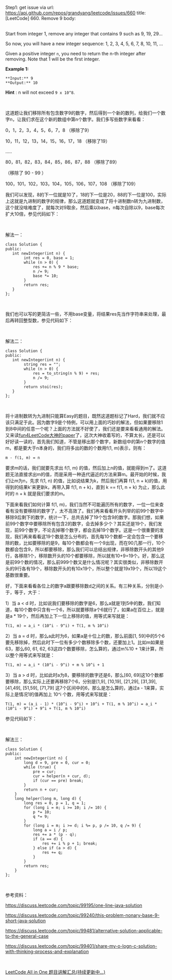 Step1: get issue via url: https://api.github.com/repos/grandyang/leetcode/issues/660 
 title:[LeetCode] 660. Remove 9 
 body:  
  

Start from integer 1, remove any integer that contains 9 such as 9, 19, 29...

So now, you will have a new integer sequence: 1, 2, 3, 4, 5, 6, 7, 8, 10, 11, ...

Given a positive integer `n`, you need to return the n-th integer after removing. Note that 1 will be the first integer.

**Example 1:**  

    
    
    **Input:** 9
    **Output:** 10
    

**Hint** : n will not exceed `9 x 10^8`.

 

这道题让我们移除所有包含数字9的数字，然后得到一个新的数列，给我们一个数字n，让我们求在这个新的数组中第n个数字。我们多写些数字来看看：

0，1，2，3，4，5，6，7，8 （移除了9）

10，11，12，13，14，15，16，17，18 （移除了19）

.....

80，81，82，83，84，85，86，87，88 （移除了89）

（移除了 90 - 99 ）

100，101，102，103，104，105，106，107，108 （移除了109）

我们可以发现，8的下一位就是10了，18的下一位是20，88的下一位是100，实际上这就是九进制的数字的规律，那么这道题就变成了将十进制数n转为九进制数，这个就没啥难度了，就每次对9取余，然后乘以base，n每次自除以9，base每次扩大10倍，参见代码如下：

 

解法一：
    
    
    class Solution {
    public:
       int newInteger(int n) {
            int res = 0, base = 1;
            while (n > 0) {
                res += n % 9 * base;
                n /= 9;
                base *= 10;
            }
            return res;
       }
    };

 

我们也可以写的更简洁一些，不用base变量，将结果res先当作字符串来处理，最后再转回整型数，参见代码如下：

 

解法二：
    
    
    class Solution {
    public:
       int newInteger(int n) {
            string res = "";
            while (n > 0) {
                res = to_string(n % 9) + res;
                n /= 9;
            }
            return stoi(res);
       }
    };

 

将十进制数转为九进制只能算Easy的题目，既然这道题标记了Hard，我们就不应该只满足于此。因为数字9是个特例，可以用上面的巧妙的解法，但如果要移除1到8中间的任意一个呢？上面的方法就不好使了，我们还是要来看看通用的解法。又来读[fun4LeetCode大神的paper](https://discuss.leetcode.com/topic/99481/alternative-solution-applicable-to-the-general-case)了，这次大神收着写的，不算太长，还是可以好好读一读的，首先我们知道，不管是移出那个数字，新数组中的第n个数字的值m，都是要大于n本身的，我们将多出的数的个数用f(1, m)表示，则有：
    
    
    m - f(1, m) = n

要求m的话，我们就要先求出 f(1, m) 的值，然后加上n的值，就能得到m了。这道题无法直接求出m的值，而是采用一种迭代逼近的方法来算m。最开始的时候，我们让m为n，先求 f(1, n) 的值，比如说结果为k，然后我们再算 f(1, n + k)的值，用得到的结果k'来更新k，再带入算 f(1, n + k)，直到 k == f(1, n + k) 为止，那么此时的 n + k 就是我们要求的m。

下面来看我们如何计算 f(1, m)，我们当然不可能遍历所有的数字，一位一位来查看有没有要移除的数字了，太不高效了。我们再来看看开头列举的前99个数字中移除9后剩下的数字，统计一下，总共去掉了19个包含9的数字。那我们想，如果前99个数字中要移除所有包含2的数字，会去掉多少个？其实还是19个，我们发现，前99个数字，不论去掉哪个数字，都会去掉19个数字。这是一个很重要的发现，我们再来看看这19个数是怎么分布的，首先每10个数都一定会包含一个要移除的数，比如要移除的是9，每10个数都会有一个9出现，而在90几那一行，10个数都会包含9，所以都要移除，那么我们可以总结出规律，非移除数开头的其他9行，各移除1个，移除数开头的10个都要移除，所以就有10+9=19个。好，那么这是前99个数的情况，那么前999个数又是什么情况呢？其实很类似，非移除数开头的9行各有19个，移除数开头的有10x19个，所以整个就是19x19个，所以19这个基数很重要。

好，下面来看看各位上的数字a跟要移除数d之间的关系。有三种关系，分别是小于，等于，大于：

1）当 a < d 时，比如说我们要移除的数字是6，那么a就是1到5中的数，我们知道，每10个数中只含有一个6，所以就要移除a个6就行了，如果a在百位上，就是是a * 19个，然后再加上下一位上移除的值，用等式来写就是：
    
    
    T(1, m) = a_i * (10^i - 9^i) + T(1, m % 10^i)

2）当 a = d 时，那么a此时为6，如果a是十位上的数，那么前面[1, 59]中的5个6要先移除掉，然后此时下一位有多少个数移除多个数，还要加上1。比如m如果是63，那么60, 61, 62, 63这四个数要移除，怎么算的，通过m%10 + 1来计算，所以整个用等式来写就是：
    
    
    T(1, m) = a_i * (10^i - 9^i) + m % 10^i + 1

3）当 a > d 时，比如此时a为8，要移除的数字还是6，那么[60, 69]这10个数都要移除，那么实际上还要再移除7个6，分别是[1,9], [10,19], [21,29], [31,39], [41,49], [51,59], [71,79] 这7个区间中的6，那么是怎么算的，通过a - 1来算，实际上是情况1的值再加上 10^i 个数，用等式来写就是：
    
    
    T(1, m) = (a_i - 1) * (10^i - 9^i) + 10^i + T(1, m % 10^i) = a_i * (10^i - 9^i) + 9^i + T(1, m % 10^i)

参见代码如下：

 

解法三：
    
    
    class Solution {
    public:
        int newInteger(int n) {
            long d = 9, pre = 0, cur = 0;
            while (true) {
                pre = cur;
                cur = helper(n + cur, d);
                if (cur == pre) break;
            }
            return n + cur;
        }
        long helper(long m, long d) {
            long res = 0, p = 1, q = 1;
            for (long i = m; i >= 10; i /= 10) {
                p *= 10;
                q *= 9;
            }
            for (long i = m; i >= d; i %= p, p /= 10, q /= 9) {
                long a = i / p;
                res += a * (p - q);
                if (a == d) {
                    res += i % p + 1; break;
                } else if (a > d) {
                    res += q;
                }
            }
            return res;
        }
    };

 

参考资料：

<https://discuss.leetcode.com/topic/99195/one-line-java-solution>

<https://discuss.leetcode.com/topic/99240/this-problem-nonary-base-9-short-java-solution>

<https://discuss.leetcode.com/topic/99481/alternative-solution-applicable-to-the-general-case>

<https://discuss.leetcode.com/topic/99401/share-my-o-logn-c-solution-with-thinking-process-and-explanation>

 

[LeetCode All in One 题目讲解汇总(持续更新中...)](http://www.cnblogs.com/grandyang/p/4606334.html)
